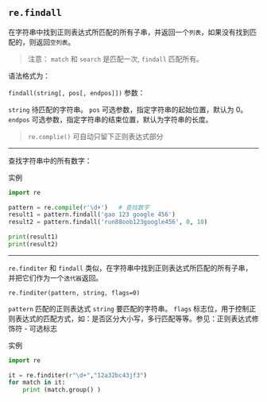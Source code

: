 ## `re.findall`
在字符串中找到正则表达式所匹配的所有子串，并返回一个`列表`，如果没有找到匹配的，则返回`空列表`。

>注意： `match` 和 `search` 是匹配一次, `findall` 匹配所有。

语法格式为：

`findall(string[, pos[, endpos]])`
参数：

`string` 待匹配的字符串。
`pos` 可选参数，指定字符串的起始位置，默认为 0。
`endpos` 可选参数，指定字符串的结束位置，默认为字符串的长度。


>  `re.complie()` 可自动只留下正则表达式部分


----------------
查找字符串中的所有数字：

实例
```python
import re
 
pattern = re.compile(r'\d+')   # 查找数字
result1 = pattern.findall('gao 123 google 456')
result2 = pattern.findall('run88oob123google456', 0, 10)
 
print(result1)
print(result2)
```




-----------------

`re.finditer`
和 `findall` 类似，在字符串中找到正则表达式所匹配的所有子串，并把它们作为一个`迭代器`返回。

`re.finditer(pattern, string, flags=0)`


`pattern`	匹配的正则表达式
`string`	要匹配的字符串。
`flags` 	标志位，用于控制正则表达式的匹配方式，如：是否区分大小写，多行匹配等等。参见：正则表达式修饰符 - 可选标志


实例
```python
import re
 
it = re.finditer(r"\d+","12a32bc43jf3") 
for match in it: 
    print (match.group() )
```
